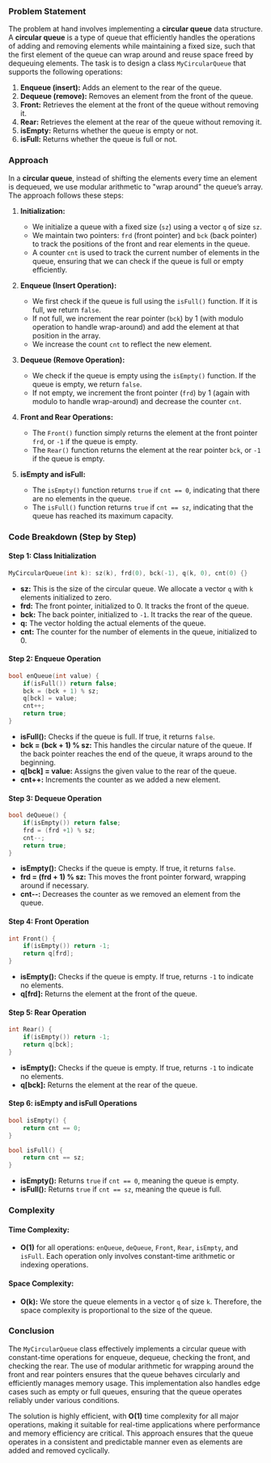 ### Problem Statement

The problem at hand involves implementing a **circular queue** data structure. A **circular queue** is a type of queue that efficiently handles the operations of adding and removing elements while maintaining a fixed size, such that the first element of the queue can wrap around and reuse space freed by dequeuing elements. The task is to design a class `MyCircularQueue` that supports the following operations:

1. **Enqueue (insert):** Adds an element to the rear of the queue.
2. **Dequeue (remove):** Removes an element from the front of the queue.
3. **Front:** Retrieves the element at the front of the queue without removing it.
4. **Rear:** Retrieves the element at the rear of the queue without removing it.
5. **isEmpty:** Returns whether the queue is empty or not.
6. **isFull:** Returns whether the queue is full or not.

### Approach

In a **circular queue**, instead of shifting the elements every time an element is dequeued, we use modular arithmetic to "wrap around" the queue’s array. The approach follows these steps:

1. **Initialization:**
   - We initialize a queue with a fixed size (`sz`) using a vector `q` of size `sz`.
   - We maintain two pointers: `frd` (front pointer) and `bck` (back pointer) to track the positions of the front and rear elements in the queue.
   - A counter `cnt` is used to track the current number of elements in the queue, ensuring that we can check if the queue is full or empty efficiently.

2. **Enqueue (Insert Operation):**
   - We first check if the queue is full using the `isFull()` function. If it is full, we return `false`.
   - If not full, we increment the rear pointer (`bck`) by 1 (with modulo operation to handle wrap-around) and add the element at that position in the array.
   - We increase the count `cnt` to reflect the new element.

3. **Dequeue (Remove Operation):**
   - We check if the queue is empty using the `isEmpty()` function. If the queue is empty, we return `false`.
   - If not empty, we increment the front pointer (`frd`) by 1 (again with modulo to handle wrap-around) and decrease the counter `cnt`.

4. **Front and Rear Operations:**
   - The `Front()` function simply returns the element at the front pointer `frd`, or `-1` if the queue is empty.
   - The `Rear()` function returns the element at the rear pointer `bck`, or `-1` if the queue is empty.

5. **isEmpty and isFull:**
   - The `isEmpty()` function returns `true` if `cnt == 0`, indicating that there are no elements in the queue.
   - The `isFull()` function returns `true` if `cnt == sz`, indicating that the queue has reached its maximum capacity.

### Code Breakdown (Step by Step)

#### Step 1: Class Initialization
```cpp
MyCircularQueue(int k): sz(k), frd(0), bck(-1), q(k, 0), cnt(0) {}
```
- **sz:** This is the size of the circular queue. We allocate a vector `q` with `k` elements initialized to zero.
- **frd:** The front pointer, initialized to 0. It tracks the front of the queue.
- **bck:** The back pointer, initialized to `-1`. It tracks the rear of the queue.
- **q:** The vector holding the actual elements of the queue.
- **cnt:** The counter for the number of elements in the queue, initialized to 0.

#### Step 2: Enqueue Operation
```cpp
bool enQueue(int value) {
    if(isFull()) return false;        
    bck = (bck + 1) % sz;
    q[bck] = value;
    cnt++;
    return true;
}
```
- **isFull():** Checks if the queue is full. If true, it returns `false`.
- **bck = (bck + 1) % sz:** This handles the circular nature of the queue. If the back pointer reaches the end of the queue, it wraps around to the beginning.
- **q[bck] = value:** Assigns the given value to the rear of the queue.
- **cnt++:** Increments the counter as we added a new element.

#### Step 3: Dequeue Operation
```cpp
bool deQueue() {
    if(isEmpty()) return false;        
    frd = (frd +1) % sz;
    cnt--;
    return true;        
}
```
- **isEmpty():** Checks if the queue is empty. If true, it returns `false`.
- **frd = (frd + 1) % sz:** This moves the front pointer forward, wrapping around if necessary.
- **cnt--:** Decreases the counter as we removed an element from the queue.

#### Step 4: Front Operation
```cpp
int Front() {
    if(isEmpty()) return -1;
    return q[frd];
}
```
- **isEmpty():** Checks if the queue is empty. If true, returns `-1` to indicate no elements.
- **q[frd]:** Returns the element at the front of the queue.

#### Step 5: Rear Operation
```cpp
int Rear() {
    if(isEmpty()) return -1;
    return q[bck];        
}
```
- **isEmpty():** Checks if the queue is empty. If true, returns `-1` to indicate no elements.
- **q[bck]:** Returns the element at the rear of the queue.

#### Step 6: isEmpty and isFull Operations
```cpp
bool isEmpty() {
    return cnt == 0;
}

bool isFull() {
    return cnt == sz;
}
```
- **isEmpty():** Returns `true` if `cnt == 0`, meaning the queue is empty.
- **isFull():** Returns `true` if `cnt == sz`, meaning the queue is full.

### Complexity

#### Time Complexity:
- **O(1)** for all operations: `enQueue`, `deQueue`, `Front`, `Rear`, `isEmpty`, and `isFull`. Each operation only involves constant-time arithmetic or indexing operations.

#### Space Complexity:
- **O(k):** We store the queue elements in a vector `q` of size `k`. Therefore, the space complexity is proportional to the size of the queue.

### Conclusion

The `MyCircularQueue` class effectively implements a circular queue with constant-time operations for enqueue, dequeue, checking the front, and checking the rear. The use of modular arithmetic for wrapping around the front and rear pointers ensures that the queue behaves circularly and efficiently manages memory usage. This implementation also handles edge cases such as empty or full queues, ensuring that the queue operates reliably under various conditions.

The solution is highly efficient, with **O(1)** time complexity for all major operations, making it suitable for real-time applications where performance and memory efficiency are critical. This approach ensures that the queue operates in a consistent and predictable manner even as elements are added and removed cyclically.